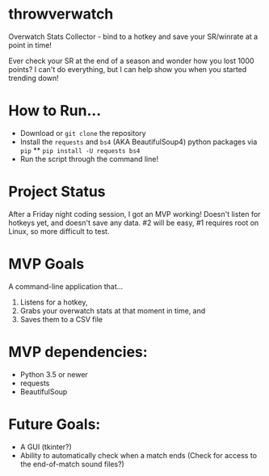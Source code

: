 # throwverwatch
Overwatch Stats Collector - bind to a hotkey and save your SR/winrate at a point in time!

Ever check your SR at the end of a season and wonder how you lost 1000 points? I can't do everything, but I can help show you when you started trending down! 

# How to Run...
* Download or `git clone` the repository
* Install the `requests` and `bs4` (AKA BeautifulSoup4) python packages via `pip`
** `pip install -U requests bs4`
* Run the script through the command line!


# Project Status
After a Friday night coding session, I got an MVP working! Doesn't listen for hotkeys yet, and doesn't save any data. #2 will be easy, #1 requires root on Linux, so more difficult to test.

# MVP Goals
A command-line application that...

1. Listens for a hotkey,
2. Grabs your overwatch stats at that moment in time, and
3. Saves them to a CSV file

# MVP dependencies:

* Python 3.5 or newer
* requests
* BeautifulSoup

# Future Goals:

* A GUI (tkinter?)
* Ability to automatically check when a match ends (Check for access to the end-of-match sound files?)
